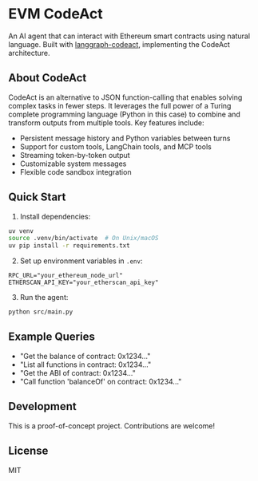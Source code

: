 # EVM CodeAct

An AI agent that can interact with Ethereum smart contracts using natural language. Built with [langgraph-codeact](https://github.com/langchain-ai/langgraph-codeact), implementing the CodeAct architecture.

## About CodeAct

CodeAct is an alternative to JSON function-calling that enables solving complex tasks in fewer steps. It leverages the full power of a Turing complete programming language (Python in this case) to combine and transform outputs from multiple tools. Key features include:

- Persistent message history and Python variables between turns
- Support for custom tools, LangChain tools, and MCP tools
- Streaming token-by-token output
- Customizable system messages
- Flexible code sandbox integration

## Quick Start

1. Install dependencies:
```bash
uv venv
source .venv/bin/activate  # On Unix/macOS
uv pip install -r requirements.txt
```

2. Set up environment variables in `.env`:
```
RPC_URL="your_ethereum_node_url"
ETHERSCAN_API_KEY="your_etherscan_api_key"
```

3. Run the agent:
```bash
python src/main.py
```

## Example Queries

- "Get the balance of contract: 0x1234..."
- "List all functions in contract: 0x1234..."
- "Get the ABI of contract: 0x1234..."
- "Call function 'balanceOf' on contract: 0x1234..."

## Development

This is a proof-of-concept project. Contributions are welcome!

## License

MIT 